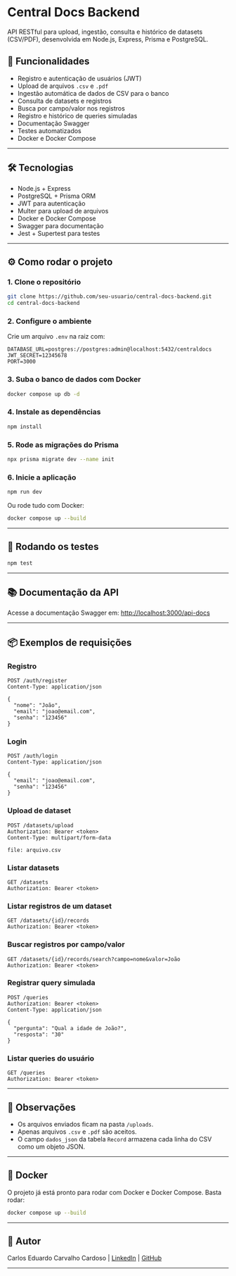 # Central Docs Backend

API RESTful para upload, ingestão, consulta e histórico de datasets (CSV/PDF), desenvolvida em Node.js, Express, Prisma e PostgreSQL.

## 🚀 Funcionalidades

- Registro e autenticação de usuários (JWT)
- Upload de arquivos `.csv` e `.pdf`
- Ingestão automática de dados de CSV para o banco
- Consulta de datasets e registros
- Busca por campo/valor nos registros
- Registro e histórico de queries simuladas
- Documentação Swagger
- Testes automatizados
- Docker e Docker Compose

---

## 🛠️ Tecnologias

- Node.js + Express
- PostgreSQL + Prisma ORM
- JWT para autenticação
- Multer para upload de arquivos
- Docker e Docker Compose
- Swagger para documentação
- Jest + Supertest para testes

---

## ⚙️ Como rodar o projeto

### 1. Clone o repositório

```bash
git clone https://github.com/seu-usuario/central-docs-backend.git
cd central-docs-backend
```

### 2. Configure o ambiente

Crie um arquivo `.env` na raiz com:

```
DATABASE_URL=postgres://postgres:admin@localhost:5432/centraldocs
JWT_SECRET=12345678
PORT=3000
```

### 3. Suba o banco de dados com Docker

```bash
docker compose up db -d
```

### 4. Instale as dependências

```bash
npm install
```

### 5. Rode as migrações do Prisma

```bash
npx prisma migrate dev --name init
```

### 6. Inicie a aplicação

```bash
npm run dev
```

Ou rode tudo com Docker:

```bash
docker compose up --build
```

---

## 🧪 Rodando os testes

```bash
npm test
```

---

## 📚 Documentação da API

Acesse a documentação Swagger em:
[http://localhost:3000/api-docs](http://localhost:3000/api-docs)

---

## 📦 Exemplos de requisições

### Registro

```http
POST /auth/register
Content-Type: application/json

{
  "nome": "João",
  "email": "joao@email.com",
  "senha": "123456"
}
```

### Login

```http
POST /auth/login
Content-Type: application/json

{
  "email": "joao@email.com",
  "senha": "123456"
}
```

### Upload de dataset

```http
POST /datasets/upload
Authorization: Bearer <token>
Content-Type: multipart/form-data

file: arquivo.csv
```

### Listar datasets

```http
GET /datasets
Authorization: Bearer <token>
```

### Listar registros de um dataset

```http
GET /datasets/{id}/records
Authorization: Bearer <token>
```

### Buscar registros por campo/valor

```http
GET /datasets/{id}/records/search?campo=nome&valor=João
Authorization: Bearer <token>
```

### Registrar query simulada

```http
POST /queries
Authorization: Bearer <token>
Content-Type: application/json

{
  "pergunta": "Qual a idade de João?",
  "resposta": "30"
}
```

### Listar queries do usuário

```http
GET /queries
Authorization: Bearer <token>
```

---

## 📝 Observações

- Os arquivos enviados ficam na pasta `/uploads`.
- Apenas arquivos `.csv` e `.pdf` são aceitos.
- O campo `dados_json` da tabela `Record` armazena cada linha do CSV como um objeto JSON.

---

## 🐳 Docker

O projeto já está pronto para rodar com Docker e Docker Compose.
Basta rodar:

```bash
docker compose up --build
```

---

## 👤 Autor

Carlos Eduardo Carvalho Cardoso |
[LinkedIn](https://www.linkedin.com/in/c-eduardocarvalho/) | 
[GitHub](https://github.com/datdudu)

---
